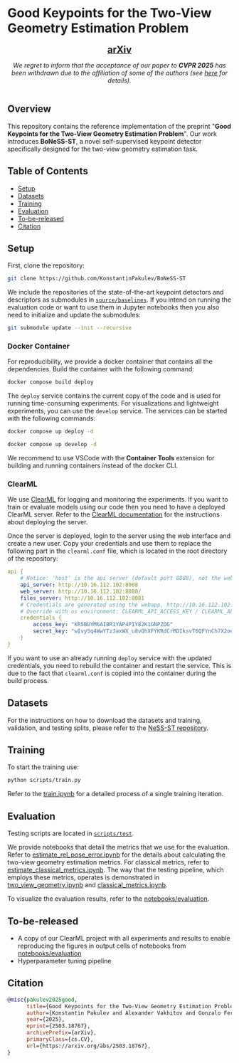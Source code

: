 # Good Keypoints for the Two-View Geometry Estimation Problem

<div align="center" style="padding-bottom: 1em;">
<a href="https://arxiv.org/abs/2503.18767"><strong style="font-size: 1.5em;">arXiv</strong></a>
</div>

<div align="center" style="padding-bottom: 1em;">
<i>We regret to inform that the acceptance of our paper to <strong>CVPR 2025</strong> has been withdrawn due to the affiliation of some of the authors (see <a href="https://www.linkedin.com/posts/andrey-kuznetsov87_i-publish-posts-not-quite-regularly-here-activity-7321178151168991232-sF9P?utm_source=share&utm_medium=member_desktop&rcm=ACoAAAiEWF4B5-LtagPmwUDQA5XRaT9XVc6mBAk">here</a> for details).</i>
</div>

## Overview
This repository contains the reference implementation of the preprint "**Good Keypoints for the Two-View Geometry Estimation Problem**". Our work introduces **BoNeSS-ST**, a novel self-supervised keypoint detector specifically designed for the two-view geometry estimation task.

## Table of Contents
- [Setup](#setup)
- [Datasets](#datasets)
- [Training](#training)
- [Evaluation](#evaluation)
- [To-be-released](#to-be-released)
- [Citation](#citation)
## Setup


First, clone the repository:

```bash
git clone https://github.com/KonstantinPakulev/BoNeSS-ST
```

We include the repositories of the state-of-the-art keypoint detectors and descriptors as submodules in [`source/baselines`](source/baselines). If you intend on running the evaluation code or want to use them in Jupyter notebooks then you also need to initialize and update the submodules:

```bash
git submodule update --init --recursive
```

### Docker Container

For reproducibility, we provide a docker container that contains all the dependencies. Build the container with the following command:

```bash
docker compose build deploy
```

The `deploy` service contains the current copy of the code and is used for running time-consuming experiments. For visualizations and lightweight experiments, you can use the `develop` service. The services can be started with the following commands:

```bash
docker compose up deploy -d
```

```bash
docker compose up develop -d
```

We recommend to use VSCode with the **Container Tools** extension for building and running containers instead of the docker CLI.

### ClearML

We use [ClearML](https://clearml.ai/) for logging and monitoring the experiments. If you want to train or evaluate models using our code then you need to have a deployed ClearML server. Refer to the [ClearML documentation](https://clear.ml/docs/latest/docs/deploying_clearml/clearml_server_linux_mac) for the instructions about deploying the server.

Once the server is deployed, login to the server using the web interface and create a new user. Copy your credentials and use them to replace the following part in the `clearml.conf` file, which is located in the root directory of the repository:

```yaml
api {
    # Notice: 'host' is the api server (default port 8008), not the web server.
    api_server: http://10.16.112.102:8008
    web_server: http://10.16.112.102:8080/
    files_server: http://10.16.112.102:8081
    # Credentials are generated using the webapp, http://10.16.112.102:8080//settings
    # Override with os environment: CLEARML_API_ACCESS_KEY / CLEARML_API_SECRET_KEY
    credentials {
        access_key: "KR5BUYM6AIBR1YAP4PIY82K1GNPZOG"
        secret_key: "wIvySq4WwYTzJaxWX_u8vOhXFYKRdCrRDIksvT6QFYnCh7X2oeroD5o_mzftpbNQkLE"
    }
}
```

If you want to use an already running `deploy` service with the updated credentials, you need to rebuild the container and restart the service. This is due to the fact that `clearml.conf` is copied into the container during the build process.

## Datasets

For the instructions on how to download the datasets and training, validation, and testing splits, please refer to the [NeSS-ST repository](https://github.com/KonstantinPakulev/NeSS-ST).

## Training

To start the training use:

```bash
python scripts/train.py
```

Refer to the [train.ipynb](notebooks/pipeline/train.ipynb) for a detailed process of a single training iteration. 

## Evaluation

Testing scripts are located in [`scripts/test`](scripts/test).

We provide notebooks that detail the metrics that we use for the evaluation. Refer to [estimate_rel_pose_error.ipynb](notebooks/pipeline/utils/estimate_rel_pose_error.ipynb) for the details about calculating the two-view geometry estimation metrics. For classical metrics, refer to [estimate_classical_metrics.ipynb](notebooks/pipeline/utils/estimate_classical_metrics.ipynb). The way that the testing pipeline, which employs these metrics, operates is demonstrated in [two_view_geometry.ipynb](notebooks/pipeline/test/two_view_geometry.ipynb) and [classical_metrics.ipynb](notebooks/pipeline/test/classical_metrics.ipynb).

To visualize the evaluation results, refer to the [notebooks/evaluation](notebooks/evaluation).

## To-be-released
- A copy of our ClearML project with all experiments and results to enable reproducing the figures in output cells of notebooks from [notebooks/evaluation](notebooks/evaluation)
- Hyperparameter tuning pipeline

## Citation

```bibtex
@misc{pakulev2025good,
      title={Good Keypoints for the Two-View Geometry Estimation Problem}, 
      author={Konstantin Pakulev and Alexander Vakhitov and Gonzalo Ferrer},
      year={2025},
      eprint={2503.18767},
      archivePrefix={arXiv},
      primaryClass={cs.CV},
      url={https://arxiv.org/abs/2503.18767}, 
}
```
